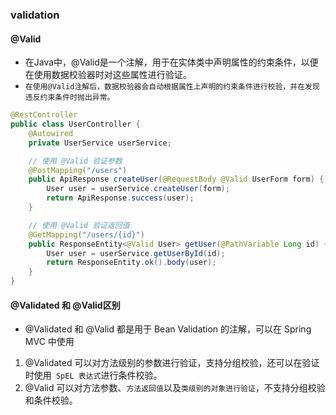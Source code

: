 ### validation


#### @Valid
* 在Java中，@Valid是一个注解，用于在实体类中声明属性的约束条件，以便在使用数据校验器时对这些属性进行验证。
* `在使用@Valid注解后，数据校验器会自动根据属性上声明的约束条件进行校验，并在发现违反约束条件时抛出异常。`
```java
@RestController
public class UserController {
    @Autowired
    private UserService userService;

    // 使用 @Valid 验证参数
    @PostMapping("/users")
    public ApiResponse createUser(@RequestBody @Valid UserForm form) {
        User user = userService.createUser(form);
        return ApiResponse.success(user);
    }

    // 使用 @Valid 验证返回值
    @GetMapping("/users/{id}")
    public ResponseEntity<@Valid User> getUser(@PathVariable Long id) {
        User user = userService.getUserById(id);
        return ResponseEntity.ok().body(user);
    }
}
```


#### @Validated 和 @Valid区别
* @Validated 和 @Valid 都是用于 Bean Validation 的注解，可以在 Spring MVC 中使用
1. @Validated 可以对方法级别的参数进行验证，支持分组校验，还可以在验证时使用` SpEL 表达式`进行条件校验。
2. @Valid 可以对方法参数、`方法返回值`以及`类级别的对象进行验证`，不支持分组校验和条件校验。







